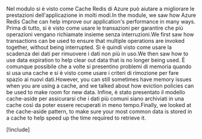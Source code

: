 <span data-ttu-id="08450-101">Nel modulo si è visto come Cache Redis di Azure può aiutare a migliorare le prestazioni dell'applicazione in molti modi.</span><span class="sxs-lookup"><span data-stu-id="08450-101">In the module, we saw how Azure Redis Cache can help improve our application's performance in many ways.</span></span> <span data-ttu-id="08450-102">Prima di tutto, si è visto come usare le transazioni per garantire che più operazioni vengano richiamate insieme senza interruzioni.</span><span class="sxs-lookup"><span data-stu-id="08450-102">We first saw how transactions can be used to ensure that multiple operations are invoked together, without being interrupted.</span></span> <span data-ttu-id="08450-103">Si è quindi visto come usare la scadenza dei dati per rimuovere i dati non più in uso.</span><span class="sxs-lookup"><span data-stu-id="08450-103">We then saw how to use data expiration to help clear out data that is no longer being used.</span></span> <span data-ttu-id="08450-104">È comunque possibile che a volte si presentino problemi di memoria quando si usa una cache e si è visto come usare i criteri di rimozione per fare spazio ai nuovi dati.</span><span class="sxs-lookup"><span data-stu-id="08450-104">However, you can still sometimes have memory issues when you are using a cache, and we talked about how eviction policies can be used to make room for new data.</span></span> <span data-ttu-id="08450-105">Infine, è stato presentato il modello cache-aside per assicurarsi che i dati più comuni siano archiviati in una cache così da poter essere recuperati in meno tempo.</span><span class="sxs-lookup"><span data-stu-id="08450-105">Finally, we looked at the cache-aside pattern, to make sure your most common data is stored in a cache to help speed up the time required to retrieve it.</span></span>

<!-- Cleanup sandbox -->
[!include[](../../../includes/azure-sandbox-cleanup.md)]